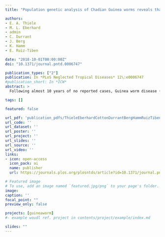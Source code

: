 ```yaml
---
title: "Population genetic analysis of Chadian Guinea worms reveals that human and non-human hosts share common parasite populations"

authors:
- E. A. Thiele
- M. L. Eberhard
- admin
- C. Durrant
- J. Berg
- K. Hamm
- E. Ruiz-Tiben

date: "2018-10-01T00:00:00Z"
doi: "10.1371/journal.pntd.0006747"

publication_types: ["2"]
publication: In *PLoS Neglected Tropical Diseases* 12\:e0006747
#publication_short: In *ICW*
abstract: >
  Following almost 10 years of no reported cases, Guinea worm disease (GWD or dracunculiasis) reemerged in Chad in 2010 with peculiar epidemiological patterns and unprecedented prevalence of infection among non-human hosts, particularly domestic dogs. Since 2014, animal infections with Guinea worms have also been observed in the other three countries with endemic transmission (Ethiopia, Mali, and South Sudan), causing concern and generating interest in the parasites' true taxonomic identity and population genetics. We present the first extensive population genetic data for Guinea worm, investigating mitochondrial and microsatellite variation in adult female worms from both human and non-human hosts in the four endemic countries to elucidate the origins of Chad's current outbreak and possible host-specific differences between parasites. Genetic diversity of Chadian Guinea worms was considerably higher than that of the other three countries, even after controlling for sample size through rarefaction, and demographic analyses are consistent with a large, stable parasite population. Genealogical analyses eliminate the other three countries as possible sources of parasite reintroduction into Chad, and sequence divergence and distribution of genetic variation provide no evidence that parasites in human and non-human hosts are separate species or maintain isolated transmission cycles. Both among and within countries, geographic origin appears to have more influence on parasite population structure than host species. Guinea worm infection in non-human hosts has been occasionally reported throughout the history of the disease, particularly when elimination programs appear to be reaching their end goals. However, no previous reports have evaluated molecular support of the parasite species identity. Our data confirm that Guinea worms collected from non-human hosts in the remaining endemic countries of Africa are Dracunculus medinensis and that the same population of worms infects both humans and dogs in Chad. Our genetic data and the epidemiological evidence suggest that transmission in the Chadian context is currently being maintained by canine hosts.

tags: []

featured: false

url_pdf: 'publication_pdfs/ThieleEberhardCottonDurrantBergHammRuizTiben_2018_PopulationGeneticAnalysisOfChadianGuineaWorms_PLoSNTD.pdf'
url_code: ''
url_dataset: ''
url_poster: ''
url_project: ''
url_slides: ''
url_source: ''
url_video: ''
links:
- icon: open-access
  icon_pack: ai
  name: publisher
  url: https://journals.plos.org/plosntds/article?id=10.1371/journal.pntd.0006747

# Featured image
# To use, add an image named `featured.jpg/png` to your page's folder.
image:
caption: ''
focal_point: ""
preview_only: false

projects: [guineaworm]
#- example woudl ref. project in contents/project/example/index.md

slides: ""
---
```

